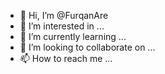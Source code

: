 - 👋 Hi, I’m @FurqanAre
- 👀 I’m interested in ...
- 🌱 I’m currently learning ...
- 💞️ I’m looking to collaborate on ...
- 📫 How to reach me ...

<!---
FurqanAre/FurqanAre is a ✨ special ✨ repository because its `README.md` (this file) appears on your GitHub profile.
You can click the Preview link to take a look at your changes.
--->
